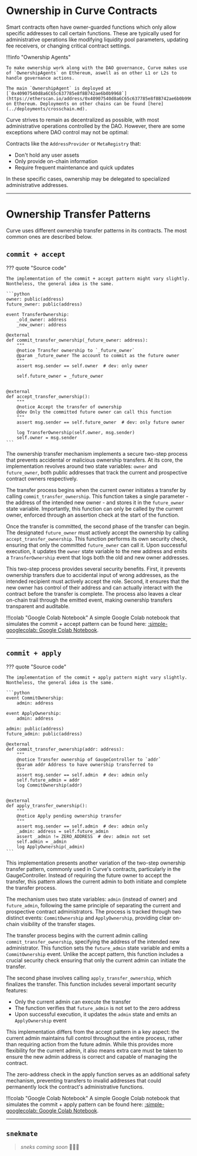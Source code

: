 <h1>Ownership in Curve Contracts</h1>

Smart contracts often have owner-guarded functions which only allow specific addresses to call certain functions. These are typically used for administrative operations like modifying liquidity pool parameters, updating fee receivers, or changing critical contract settings.

!!!info "Ownership Agents"

    To make ownership work along with the DAO governance, Curve makes use of `OwnershipAgents` on Ethereum, aswell as on other L1 or L2s to handle governance actions.

    The main `OwnershipAgent` is deployed at [`0x40907540d8a6C65c637785e8f8B742ae6b0b9968`](https://etherscan.io/address/0x40907540d8a6C65c637785e8f8B742ae6b0b9968) on Ethereum. Deployments on other chains can be found [here](../deployments/crosschain.md).

Curve strives to remain as decentralized as possible, with most administrative operations controlled by the DAO. However, there are some exceptions where DAO control may not be optimal:

Contracts like the `AddressProvider` or `MetaRegistry` that:

- Don't hold any user assets
- Only provide on-chain information
- Require frequent maintenance and quick updates

In these specific cases, ownership may be delegated to specialized administrative addresses.

---

# **Ownership Transfer Patterns**

Curve uses different ownership transfer patterns in its contracts. The most common ones are described below.

## `commit + accept`

??? quote "Source code"

    The implementation of the commit + accept pattern might vary slightly. Nontheless, the general idea is the same.

    ```python
    owner: public(address)
    future_owner: public(address)

    event TransferOwnership:
        _old_owner: address
        _new_owner: address

    @external
    def commit_transfer_ownership(_future_owner: address):
        """
        @notice Transfer ownership to `_future_owner`
        @param _future_owner The account to commit as the future owner
        """
        assert msg.sender == self.owner  # dev: only owner

        self.future_owner = _future_owner


    @external
    def accept_transfer_ownership():
        """
        @notice Accept the transfer of ownership
        @dev Only the committed future owner can call this function
        """
        assert msg.sender == self.future_owner  # dev: only future owner

        log TransferOwnership(self.owner, msg.sender)
        self.owner = msg.sender
    ```

The ownership transfer mechanism implements a secure two-step process that prevents accidental or malicious ownership transfers. At its core, the implementation revolves around two state variables: `owner` and `future_owner`, both public addresses that track the current and prospective contract owners respectively.

The transfer process begins when the current owner initiates a transfer by calling `commit_transfer_ownership`. This function takes a single parameter - the address of the intended new owner - and stores it in the `future_owner` state variable. Importantly, this function can only be called by the current owner, enforced through an assertion check at the start of the function.

Once the transfer is committed, the second phase of the transfer can begin. The designated `future_owner` must actively accept the ownership by calling `accept_transfer_ownership`. This function performs its own security check, ensuring that only the committed `future_owner` can call it. Upon successful execution, it updates the `owner` state variable to the new address and emits a `TransferOwnership` event that logs both the old and new owner addresses.

This two-step process provides several security benefits. First, it prevents ownership transfers due to accidental input of wrong addresses, as the intended recipient must actively accept the role. Second, it ensures that the new owner has control of their address and can actually interact with the contract before the transfer is complete. The process also leaves a clear on-chain trail through the emitted event, making ownership transfers transparent and auditable.

!!!colab "Google Colab Notebook"
    A simple Google Colab notebook that simulates the commit + accept pattern can be found here: [:simple-googlecolab: Google Colab Notebook](https://colab.research.google.com/drive/10cEFQbHxuXFyzi7CnmL3tdsXaQ4GxaeJ?usp=sharing).

---

## `commit + apply`

??? quote "Source code"

    The implementation of the commit + apply pattern might vary slightly. Nontheless, the general idea is the same.

    ```python
    event CommitOwnership:
        admin: address

    event ApplyOwnership:
        admin: address

    admin: public(address)
    future_admin: public(address)

    @external
    def commit_transfer_ownership(addr: address):
        """
        @notice Transfer ownership of GaugeController to `addr`
        @param addr Address to have ownership transferred to
        """
        assert msg.sender == self.admin  # dev: admin only
        self.future_admin = addr
        log CommitOwnership(addr)


    @external
    def apply_transfer_ownership():
        """
        @notice Apply pending ownership transfer
        """
        assert msg.sender == self.admin  # dev: admin only
        _admin: address = self.future_admin
        assert _admin != ZERO_ADDRESS  # dev: admin not set
        self.admin = _admin
        log ApplyOwnership(_admin)
    ```

This implementation presents another variation of the two-step ownership transfer pattern, commonly used in Curve's contracts, particularly in the GaugeController. Instead of requiring the future owner to accept the transfer, this pattern allows the current admin to both initiate and complete the transfer process.

The mechanism uses two state variables: `admin` (instead of owner) and `future_admin`, following the same principle of separating the current and prospective contract administrators. The process is tracked through two distinct events: `CommitOwnership` and `ApplyOwnership`, providing clear on-chain visibility of the transfer stages.

The transfer process begins with the current admin calling `commit_transfer_ownership`, specifying the address of the intended new administrator. This function sets the `future_admin` state variable and emits a `CommitOwnership` event. Unlike the accept pattern, this function includes a crucial security check ensuring that only the current admin can initiate the transfer.

The second phase involves calling `apply_transfer_ownership`, which finalizes the transfer. This function includes several important security features:
- Only the current admin can execute the transfer
- The function verifies that `future_admin` is not set to the zero address
- Upon successful execution, it updates the `admin` state and emits an `ApplyOwnership` event

This implementation differs from the accept pattern in a key aspect: the current admin maintains full control throughout the entire process, rather than requiring action from the future admin. While this provides more flexibility for the current admin, it also means extra care must be taken to ensure the new admin address is correct and capable of managing the contract.

The zero-address check in the apply function serves as an additional safety mechanism, preventing transfers to invalid addresses that could permanently lock the contract's administrative functions.

!!!colab "Google Colab Notebook"
    A simple Google Colab notebook that simulates the commit + apply pattern can be found here: [:simple-googlecolab: Google Colab Notebook](https://colab.research.google.com/drive/1KV25arJ-P4UrscHOx8wjdCaD9H4a9tHx?usp=sharing).

---

## `snekmate`

> *sneks coming soon* 🐍🐍🐍
